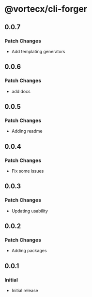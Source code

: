 # @vortecx/cli-forger

## 0.0.7

### Patch Changes

- Add templating generators

## 0.0.6

### Patch Changes

- add docs

## 0.0.5

### Patch Changes

- Adding readme

## 0.0.4

### Patch Changes

- Fix some issues

## 0.0.3

### Patch Changes

- Updating usability

## 0.0.2

### Patch Changes

- Adding packages

## 0.0.1

### Initial

- Initial release
